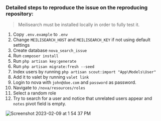 ### Detailed steps to reproduce the issue on the reproducing repository:
> Meilisearch must be installed locally in order to fully test it.
1. Copy `.env.example` to `.env`
2. Change `MEILISEARCH_HOST` and `MEILISEARCH_KEY` if not using default settings
3. Create database `nova_search_issue`
4. Run `composer install`
5. Run `php artisan key:generate`
6. Run `php artisan migrate:fresh --seed`
7. Index users by running `php artisan scout:import "App\Models\User"`
8. Add it to valet by running `valet link`
9. Login to nova with `john@doe.com` and `password` as password.
10. Navigate to `/nova/resources/roles`
11. Select a random role
12. Try to search for a user and notice that unrelated users appear and `notes` pivot field is empty.


![Screenshot 2023-02-09 at 1 54 37 PM](https://user-images.githubusercontent.com/6439071/217807608-d0b8b2e5-2f8e-40b1-b27a-1385608258ed.png)
